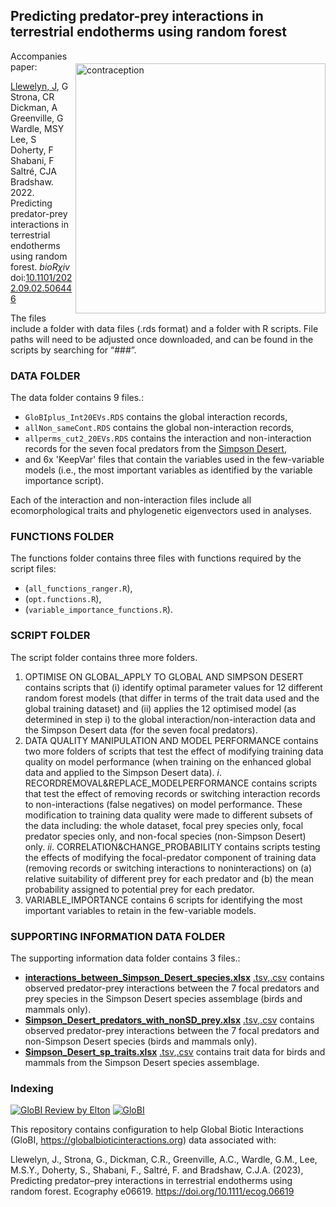 ## Predicting predator-prey interactions in terrestrial endotherms using random forest
<img align="right" src="network figure.jpg" alt="contraception" width="400" style="margin-top: 20px">

Accompanies paper:

<a href="https://globalecologyflinders.com/people/#JL">Llewelyn, J</a>, G Strona, CR Dickman, A Greenville, G Wardle, MSY Lee, S Doherty, F Shabani, F Saltré, CJA Bradshaw. 2022. Predicting predator-prey interactions in terrestrial endotherms using random forest. <em>bioRχiv</em> doi:<a href="http://doi.org/10.1101/2022.09.02.506446">10.1101/2022.09.02.506446</a>

The files include a folder with data files (.rds format) and a folder with R scripts. File paths will need to be adjusted once downloaded, and can be found in the scripts by searching for “###”.

### DATA FOLDER
The data folder contains 9 files.:
-	<code>GloBIplus_Int20EVs.RDS</code> contains the global interaction records,
-	<code>allNon_sameCont.RDS</code> contains the global non-interaction records,
-	<code>allperms_cut2_20EVs.RDS</code> contains the interaction and non-interaction records for the seven focal predators from the <a href="https://en.wikipedia.org/wiki/Simpson_Desert">Simpson Desert</a>,
-	and 6x 'KeepVar' files that contain the variables used in the few-variable models (i.e., the most important variables as identified by the variable importance script).

Each of the interaction and non-interaction files include all ecomorphological traits and phylogenetic eigenvectors used in analyses. 

### FUNCTIONS FOLDER
The functions folder contains three files with functions required by the script files:
- (<code>all_functions_ranger.R</code>),
- (<code>opt.functions.R</code>),
- (<code>variable_importance_functions.R</code>).

### SCRIPT FOLDER
The script folder contains three more folders.
1)	OPTIMISE ON GLOBAL_APPLY TO GLOBAL AND SIMPSON DESERT
contains scripts that (i) identify optimal parameter values for 12 different random forest models (that differ in terms of the trait data used and the global training dataset) and (ii) applies the 12 optimised model (as determined in step i) to the global interaction/non-interaction data and the Simpson Desert data (for the seven focal predators).
2)	DATA QUALITY MANIPULATION AND MODEL PERFORMANCE
contains two more folders of scripts that test the effect of modifying training data quality on model performance (when training on the enhanced global data and applied to the Simpson Desert data).
<em>i</em>. RECORDREMOVAL&REPLACE_MODELPERFORMANCE
contains scripts that test the effect of removing records or switching interaction records to non-interactions (false negatives) on model performance. These modification to training data quality were made to different subsets of the data including: the whole dataset, focal prey species only, focal predator species only, and non-focal species (non-Simpson Desert) only.
<em>ii</em>.	CORRELATION&CHANGE_PROBABILITY
contains scripts testing the effects of modifying the focal-predator component of training data (removing records or switching interactions to noninteractions) on (a) relative suitability of different prey for each predator and (b) the mean probability assigned to potential prey for each predator.
3) VARIABLE_IMPORTANCE
contains 6 scripts for identifying the most important variables to retain in the few-variable models.

### SUPPORTING INFORMATION DATA FOLDER
The supporting information data folder contains 3 files.:
- <strong>[interactions_between_Simpson_Desert_species.xlsx](supporting%20%information%20data%20files/interactions_between_Simpson_Desert_species.xlsx)</strong> [.tsv](supporting%20information%20data%20files/interactions_between_Simpson_Desert_species.tsv),[.csv](supporting%20information%20data%20files/interactions_between_Simpson_Desert_species.csv) contains observed predator-prey interactions between the 7 focal predators and prey species in the Simpson Desert species assemblage (birds and mammals only).
- <strong>[Simpson_Desert_predators_with_nonSD_prey.xlsx](supporting%20%information%20data%20files/Simpson_Desert_predators_with_nonSD_prey.xlsx)</strong> [.tsv](supporting%20%information%20data%20files/Simpson_Desert_predators_with_nonSD_prey.tsv),[.csv](supporting%20%information%20data%20files/Simpson_Desert_predators_with_nonSD_prey.csv) contains observed predator-prey interactions between the 7 focal predators and non-Simpson Desert species (birds and mammals only).
- <strong>[Simpson_Desert_sp_traits.xlsx](supporting%20information%20data%20files/Simpson_Desert_sp_traits.xlsx)</strong> [.tsv](supporting%20information%20data%20files/Simpson_Desert_sp_traits.tsv),[.csv](supporting%20information%20data%20files/Simpson_Desert_sp_traits.csv) contains trait data for birds and mammals from the Simpson Desert species assemblage.

### Indexing

[![GloBI Review by Elton](../../actions/workflows/review.yml/badge.svg)](../../actions/workflows/review.yml) [![GloBI](https://api.globalbioticinteractions.org/interaction.svg?accordingTo=globi:JohnLlewelyn/random-forests-for-predicting-predator-prey-interactions-in-terrestrial-vertebrates&refutes=true&refutes=false)](https://globalbioticinteractions.org/?accordingTo=globi:JohnLlewelyn/random-forests-for-predicting-predator-prey-interactions-in-terrestrial-vertebrates)

This repository contains configuration to help Global Biotic Interactions (GloBI, https://globalbioticinteractions.org) data associated with:

Llewelyn, J., Strona, G., Dickman, C.R., Greenville, A.C., Wardle, G.M., Lee, M.S.Y., Doherty, S., Shabani, F., Saltré, F. and Bradshaw, C.J.A. (2023), Predicting predator–prey interactions in terrestrial endotherms using random forest. Ecography e06619. https://doi.org/10.1111/ecog.06619
